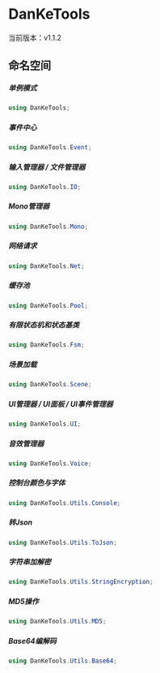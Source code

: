 # DanKeTools

当前版本：v1.1.2

## 命名空间

##### 单例模式

```c#
using DanKeTools;
```

##### 事件中心

```c#
using DanKeTools.Event;
```

##### 输入管理器 / 文件管理器

```c#
using DanKeTools.IO;
```

##### Mono管理器

```c#
using DanKeTools.Mono;
```

##### 网络请求

```c#
using DanKeTools.Net;
```

##### 缓存池

```c#
using DanKeTools.Pool;
```

##### 有限状态机和状态基类

```c#
using DanKeTools.Fsm;
```

##### 场景加载

```c#
using DanKeTools.Scene;
```

##### UI管理器 / UI面板 / UI事件管理器

```c#
using DanKeTools.UI;
```

##### 音效管理器

```c#
using DanKeTools.Voice;
```

##### 控制台颜色与字体

```c#
using DanKeTools.Utils.Console;
```

##### 转Json

```c#
using DanKeTools.Utils.ToJson;
```

##### 字符串加解密

```c#
using DanKeTools.Utils.StringEncryption;
```

##### MD5操作

```c#
using DanKeTools.Utils.MD5;
```

##### Base64编解码

```c#
using DanKeTools.Utils.Base64;
```

